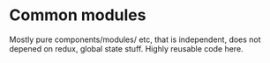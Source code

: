 # Common modules

Mostly pure components/modules/ etc, that is independent, does not depened on redux, global state stuff.
Highly reusable code here. 

